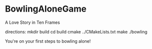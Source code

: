 # BowlingAloneGame
A Love Story in Ten Frames

directions:
mkdir build
cd build
cmake ../CMakeLists.txt
make
./bowling

You're on your first steps to bowling alone!
